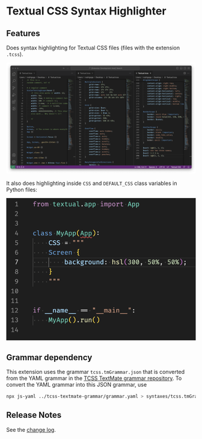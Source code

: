 # Textual CSS Syntax Highlighter

## Features

Does syntax highlighting for Textual CSS files (files with the extension `.tcss`).

![A view of a highlighted file.](./tcss.png)

It also does highlighting inside `CSS` and `DEFAULT_CSS` class variables in Python files:

![A Python file and a `CSS` class variable highlighted.](./python_injection.png)


## Grammar dependency

This extension uses the grammar `tcss.tmGrammar.json` that is converted from the YAML grammar in the [TCSS TextMate grammar repository](https://github.com/Textualize/tcss-textmate-grammar).
To convert the YAML grammar into this JSON grammar, use

```bash
npx js-yaml ../tcss-textmate-grammar/grammar.yaml > syntaxes/tcss.tmGrammar.json
```

## Release Notes

See the [change log](./CHANGELOG.md).
